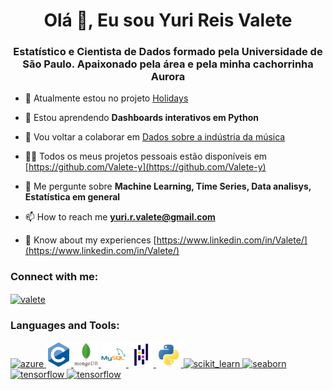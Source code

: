 <h1 align="center">Olá 👋, Eu sou Yuri Reis Valete</h1>
<h3 align="center">Estatístico e Cientista de Dados formado pela Universidade de São Paulo. Apaixonado pela área e pela minha cachorrinha Aurora</h3>

- 🔭 Atualmente estou no projeto [Holidays](https://github.com/Valete-y/Holidays)

- 🌱 Estou aprendendo **Dashboards interativos em Python**

- 👯 Vou voltar a colaborar em [Dados sobre a indústria da música](https://github.com/eduardoprospero/Analise-de-dados-musicais)

- 👨‍💻 Todos os meus projetos pessoais estão disponíveis em [https://github.com/Valete-y](https://github.com/Valete-y)

- 💬 Me pergunte sobre **Machine Learning, Time Series, Data analisys, Estatística em general**

- 📫 How to reach me **yuri.r.valete@gmail.com**

- 📄 Know about my experiences [https://www.linkedin.com/in/Valete/](https://www.linkedin.com/in/Valete/)

<h3 align="left">Connect with me:</h3>
<p align="left">
<a href="https://linkedin.com/in/valete" target="blank"><img align="center" src="https://raw.githubusercontent.com/rahuldkjain/github-profile-readme-generator/master/src/images/icons/Social/linked-in-alt.svg" alt="valete" height="30" width="40" /></a>
</p>

<h3 align="left">Languages and Tools:</h3>
<p align="left"> <a href="https://azure.microsoft.com/en-in/" target="_blank" rel="noreferrer"> <img src="https://www.vectorlogo.zone/logos/microsoft_azure/microsoft_azure-icon.svg" alt="azure" width="40" height="40"/> </a> <a href="https://www.cprogramming.com/" target="_blank" rel="noreferrer"> <img src="https://raw.githubusercontent.com/devicons/devicon/master/icons/c/c-original.svg" alt="c" width="40" height="40"/> </a> <a href="https://www.mongodb.com/" target="_blank" rel="noreferrer"> <img src="https://raw.githubusercontent.com/devicons/devicon/master/icons/mongodb/mongodb-original-wordmark.svg" alt="mongodb" width="40" height="40"/> </a> <a href="https://www.mysql.com/" target="_blank" rel="noreferrer"> <img src="https://raw.githubusercontent.com/devicons/devicon/master/icons/mysql/mysql-original-wordmark.svg" alt="mysql" width="40" height="40"/> </a> <a href="https://pandas.pydata.org/" target="_blank" rel="noreferrer"> <img src="https://raw.githubusercontent.com/devicons/devicon/2ae2a900d2f041da66e950e4d48052658d850630/icons/pandas/pandas-original.svg" alt="pandas" width="40" height="40"/> </a> <a href="https://www.python.org" target="_blank" rel="noreferrer"> <img src="https://raw.githubusercontent.com/devicons/devicon/master/icons/python/python-original.svg" alt="python" width="40" height="40"/> </a> <a href="https://scikit-learn.org/" target="_blank" rel="noreferrer"> <img src="https://upload.wikimedia.org/wikipedia/commons/0/05/Scikit_learn_logo_small.svg" alt="scikit_learn" width="40" height="40"/> </a> <a href="https://seaborn.pydata.org/" target="_blank" rel="noreferrer"> <img src="https://seaborn.pydata.org/_images/logo-mark-lightbg.svg" alt="seaborn" width="40" height="40"/> </a> <a href="https://www.tensorflow.org" target="_blank" rel="noreferrer"> <img src="https://www.vectorlogo.zone/logos/tensorflow/tensorflow-icon.svg" alt="tensorflow" width="40" height="40"/> </a> <a href="https://www.tensorflow.org" target="_blank" rel="noreferrer"> <img src="https://www.vectorlogo.zone/logos/tensorflow/tensorflow-icon.svg" alt="tensorflow" width="40" height="40"/> </p>
